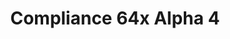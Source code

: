 ---
layout: post
title: Compliance 64x Alpha 4
permalink: /compliance64x/A4
comments: true
comments-id: 1.16.5-64x-Alpha-4
header-img: https://database.compliancepack.net/images/website/posts/64x/A4.jpg

long_text: Today in this 64x Compliance update, a lot of new things and changes have been made. One of the first things is the Nether! All the blocks have been made with care (and love). Also a lot of Overworld entities have been added, other entities are coming in future update. So take advantage of this great update, the next one is coming April 14th.

download:
  - Java - 1.16.5 (CurseForge):
    - https://www.curseforge.com/minecraft/texture-packs/compliance-64x/files/3249771
  - Bedrock - 1.16.210 (GitHub):
    - https://github.com/Compliance-Resource-Pack/Compliance-Bedrock-64x/releases/download/alpha-4/Compliance_64x_-_Alpha_4_-_Bedrock_Edition.mcpack
---